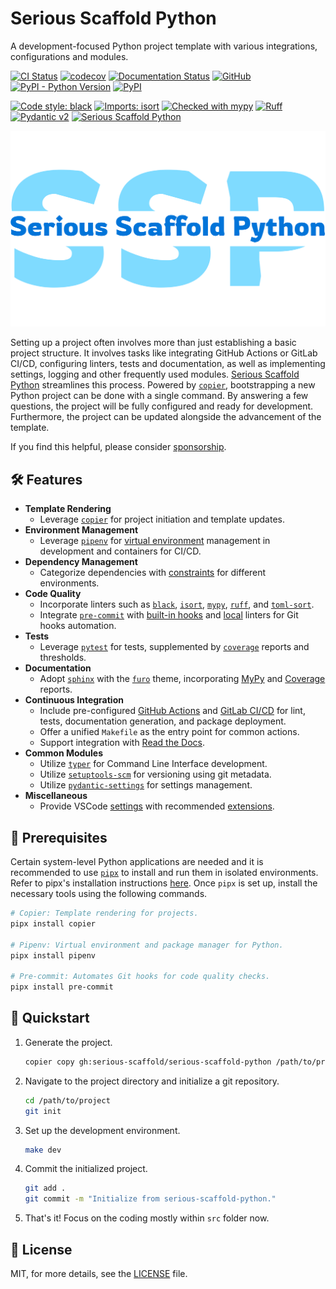 # Serious Scaffold Python

A development-focused Python project template with various integrations, configurations and modules.

[![CI Status](https://github.com/serious-scaffold/serious-scaffold-python/actions/workflows/ci.yml/badge.svg?branch=main)](https://github.com/serious-scaffold/serious-scaffold-python/actions/workflows/ci.yml)
[![codecov](https://codecov.io/gh/serious-scaffold/serious-scaffold-python/branch/main/graph/badge.svg?token=4JPKXI122N)](https://codecov.io/gh/serious-scaffold/serious-scaffold-python)
[![Documentation Status](https://readthedocs.org/projects/serious-scaffold-python/badge/)](https://serious-scaffold-python.readthedocs.io/)
[![GitHub](https://img.shields.io/github/license/serious-scaffold/serious-scaffold-python)](https://github.com/serious-scaffold/serious-scaffold-python/blob/main/LICENSE)
[![PyPI - Python Version](https://img.shields.io/pypi/pyversions/serious-scaffold)](https://pypi.org/project/serious-scaffold/)
[![PyPI](https://img.shields.io/pypi/v/serious-scaffold)](https://pypi.org/project/serious-scaffold/)

[![Code style: black](https://img.shields.io/badge/code%20style-black-000000.svg)](https://github.com/psf/black)
[![Imports: isort](https://img.shields.io/badge/%20imports-isort-%231674b1?style=flat&labelColor=ef8336)](https://pycqa.github.io/isort/)
[![Checked with mypy](https://www.mypy-lang.org/static/mypy_badge.svg)](http://mypy-lang.org/)
[![Ruff](https://img.shields.io/endpoint?url=https://raw.githubusercontent.com/astral-sh/ruff/main/assets/badge/v2.json)](https://github.com/astral-sh/ruff)
[![Pydantic v2](https://img.shields.io/endpoint?url=https://raw.githubusercontent.com/pydantic/pydantic/5697b1e4c4a9790ece607654e6c02a160620c7e1/docs/badge/v2.json)](https://pydantic.dev)
[![Serious Scaffold Python](https://img.shields.io/badge/serious%20scaffold-python-blue)](https://github.com/serious-scaffold/serious-scaffold-python)

[![Serious Scaffold Python](docs/_static/images/logo.svg)](https://github.com/serious-scaffold/serious-scaffold-python)

Setting up a project often involves more than just establishing a basic project structure. It involves tasks like integrating GitHub Actions or GitLab CI/CD, configuring linters, tests and documentation, as well as implementing settings, logging and other frequently used modules. [Serious Scaffold Python](https://github.com/serious-scaffold/serious-scaffold-python) streamlines this process. Powered by [`copier`](https://copier.readthedocs.io/), bootstrapping a new Python project can be done with a single command. By answering a few questions, the project will be fully configured and ready for development. Furthermore, the project can be updated alongside the advancement of the template.

If you find this helpful, please consider [sponsorship](https://github.com/sponsors/huxuan).

## :hammer_and_wrench: Features

- **Template Rendering**
  - Leverage [`copier`](https://copier.readthedocs.io/) for project initiation and  template updates.
- **Environment Management**
  - Leverage [`pipenv`](https://pipenv.pypa.io/) for [virtual environment](https://docs.python.org/3/glossary.html#term-virtual-environment) management in development and containers for CI/CD.
- **Dependency Management**
  - Categorize dependencies with [constraints](https://pip.pypa.io/en/stable/user_guide/#constraints-files) for different environments.
- **Code Quality**
  - Incorporate linters such as [`black`](https://github.com/psf/black), [`isort`](https://pycqa.github.io/isort/), [`mypy`](http://www.mypy-lang.org/), [`ruff`](https://github.com/charliermarsh/ruff), and [`toml-sort`](https://github.com/pappasam/toml-sort).
  - Integrate [`pre-commit`](https://pre-commit.com/) with [built-in hooks](https://github.com/pre-commit/pre-commit-hooks) and [local](https://pre-commit.com/#repository-local-hooks) linters for Git hooks automation.
- **Tests**
  - Leverage [`pytest`](https://pytest.org/) for tests, supplemented by [`coverage`](https://coverage.readthedocs.io) reports and thresholds.
- **Documentation**
  - Adopt [`sphinx`](https://www.sphinx-doc.org/) with the [`furo`](https://pradyunsg.me/furo) theme, incorporating [MyPy](https://mypy.readthedocs.io/en/stable/command_line.html?report-generation) and [Coverage](https://coverage.readthedocs.io/en/7.3.0/cmd.html#html-reporting-coverage-html) reports.
- **Continuous Integration**
  - Include pre-configured [GitHub Actions](https://docs.github.com/actions) and [GitLab CI/CD](https://docs.gitlab.com/ee/ci/) for lint, tests, documentation generation, and package deployment.
  - Offer a unified `Makefile` as the entry point for common actions.
  - Support integration with [Read the Docs](https://readthedocs.org/).
- **Common Modules**
  - Utilize [`typer`](https://typer.tiangolo.com/) for Command Line Interface development.
  - Utilize [`setuptools-scm`](https://github.com/pypa/setuptools_scm/) for versioning using git metadata.
  - Utilize [`pydantic-settings`](https://docs.pydantic.dev/latest/usage/pydantic_settings/) for settings management.
- **Miscellaneous**
  - Provide VSCode [settings](.vscode/settings.json) with recommended [extensions](.vscode/extensions.json).

## :wrench: Prerequisites

Certain system-level Python applications are needed and it is recommended to use [`pipx`](https://pypa.github.io/pipx/) to install and run them in isolated environments. Refer to pipx's installation instructions [here](https://pypa.github.io/pipx/installation/). Once `pipx` is set up, install the necessary tools using the following commands.

```bash
# Copier: Template rendering for projects.
pipx install copier

# Pipenv: Virtual environment and package manager for Python.
pipx install pipenv

# Pre-commit: Automates Git hooks for code quality checks.
pipx install pre-commit
```

## :rocket: Quickstart

1. Generate the project.

   ```bash
   copier copy gh:serious-scaffold/serious-scaffold-python /path/to/project
   ```

1. Navigate to the project directory and initialize a git repository.

   ```bash
   cd /path/to/project
   git init
   ```

1. Set up the development environment.

   ```bash
   make dev
   ```

1. Commit the initialized project.

   ```bash
   git add .
   git commit -m "Initialize from serious-scaffold-python."
   ```

1. That's it! Focus on the coding mostly within `src` folder now.

## :scroll: License

MIT, for more details, see the [LICENSE](LICENSE) file.
